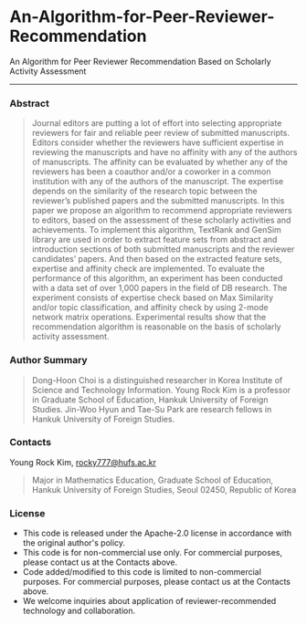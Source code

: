 # An-Algorithm-for-Peer-Reviewer-Recommendation
An Algorithm for Peer Reviewer Recommendation Based on Scholarly Activity Assessment

---

### Abstract
> Journal editors are putting a lot of effort into selecting appropriate reviewers for fair and reliable peer review of submitted manuscripts. Editors consider whether the reviewers have sufficient expertise in reviewing the manuscripts and have no affinity with any of the authors of manuscripts. The affinity can be evaluated by whether any of the reviewers has been a coauthor and/or a coworker in a common institution with any of the authors of the manuscript. The expertise depends on the similarity of the research topic between the reviewer’s published papers and the submitted manuscripts. In this paper we propose an algorithm to recommend appropriate reviewers to editors, based on the assessment of these scholarly activities and achievements. To implement this algorithm, TextRank and GenSim library are used in order to extract feature sets from abstract and introduction sections of both submitted manuscripts and the reviewer candidates’ papers. And then based on the extracted feature sets, expertise and affinity check are implemented. To evaluate the performance of this algorithm, an experiment has been conducted with a data set of over 1,000 papers in the field of DB research. The experiment consists of expertise check based on Max Similarity and/or topic classification, and affinity check by using 2-mode network matrix operations. Experimental results show that the recommendation algorithm is reasonable on the basis of scholarly activity assessment.

### Author Summary
> Dong-Hoon Choi is a distinguished researcher in Korea Institute of Science and Technology Information. Young Rock Kim is a professor in Graduate School of Education, Hankuk University of Foreign Studies. Jin-Woo Hyun and Tae-Su Park are research fellows in Hankuk University of Foreign Studies.

### Contacts

Young Rock Kim, rocky777@hufs.ac.kr

> Major in Mathematics Education, Graduate School of Education, Hankuk University of Foreign Studies, Seoul 02450, Republic of Korea


### License

* This code is released under the Apache-2.0 license in accordance with the original author's policy.
* This code is for non-commercial use only. For commercial purposes, please contact us at the Contacts above.
* Code added/modified to this code is limited to non-commercial purposes. For commercial purposes, please contact us at the Contacts above.
* We welcome inquiries about application of reviewer-recommended technology and collaboration.
